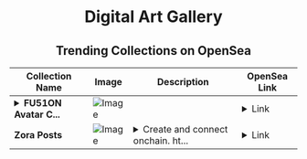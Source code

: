 <div align="center">

# Digital Art Gallery

## Trending Collections on OpenSea

| Collection Name                       | Image                                                                                     | Description                       | OpenSea Link                                                                                          |
|---------------------------------------|-------------------------------------------------------------------------------------------|-----------------------------------|--------------------------------------------------------------------------------------------------------|
| **<details><summary>FU51ON Avatar C...</summary>FU51ON Avatar Concept</details>** | ![Image](https://i.seadn.io/s/raw/files/610459d2c477309579d6616eeed2b87b.gif?w=500&auto=format?w=200&auto=format) |  | <details><summary>Link</summary>[FU51ON Avatar Concept](https://opensea.io/collection/fu51on-avatar-concept)</details> |
| **Zora Posts** | ![Image](https://i.seadn.io/s/raw/files/d2bcde1ca41bdd49ec0fadd238edc57b.png?w=500&auto=format?w=200&auto=format) | <details><summary>Create and connect onchain. ht...</summary>Create and connect onchain. https://zora.co</details> | <details><summary>Link</summary>[Zora Posts](https://opensea.io/collection/zora-posts-16157)</details> |

</div>
